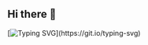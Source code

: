## Hi there 👋
[![Typing SVG](https://readme-typing-svg.demolab.com?font=Fira+Code&pause=1000&color=4CCEF7&background=FFFCA200&center=true&vCenter=true&repeat=false&width=435&height=70&lines=I'm+makcy01%2C+Thank+you+for+watching!)](https://git.io/typing-svg)
<!--
**makcy01/makcy01** is a ✨ _special_ ✨ repository because its `README.md` (this file) appears on your GitHub profile.

Here are some ideas to get you started:

- 🔭 I’m currently working on ...
- 🌱 I’m currently learning ...
- 👯 I’m looking to collaborate on ...
- 🤔 I’m looking for help with ...
- 💬 Ask me about ...
- 📫 How to reach me: ...
- 😄 Pronouns: ...
- ⚡ Fun fact: ...
-->
